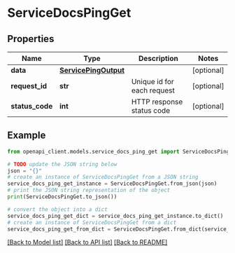 # ServiceDocsPingGet


## Properties

Name | Type | Description | Notes
------------ | ------------- | ------------- | -------------
**data** | [**ServicePingOutput**](ServicePingOutput.md) |  | [optional] 
**request_id** | **str** | Unique id for each request | [optional] 
**status_code** | **int** | HTTP response status code | [optional] 

## Example

```python
from openapi_client.models.service_docs_ping_get import ServiceDocsPingGet

# TODO update the JSON string below
json = "{}"
# create an instance of ServiceDocsPingGet from a JSON string
service_docs_ping_get_instance = ServiceDocsPingGet.from_json(json)
# print the JSON string representation of the object
print(ServiceDocsPingGet.to_json())

# convert the object into a dict
service_docs_ping_get_dict = service_docs_ping_get_instance.to_dict()
# create an instance of ServiceDocsPingGet from a dict
service_docs_ping_get_from_dict = ServiceDocsPingGet.from_dict(service_docs_ping_get_dict)
```
[[Back to Model list]](../README.md#documentation-for-models) [[Back to API list]](../README.md#documentation-for-api-endpoints) [[Back to README]](../README.md)


